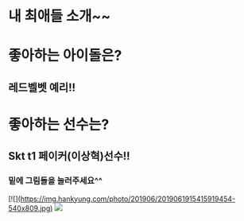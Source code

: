 # 내 최애들 소개~~
# 좋아하는 아이돌은?
## 레드벨벳 예리!!
# 좋아하는 선수는?
## Skt t1 페이커(이상혁)선수!!
### 밑에 그림들을 눌러주세요^^
[![][(https://img.hankyung.com/photo/201906/2019061915415919454-540x809.jpg)](https://youtu.be/F4qF8eOJOso)
[![](https://cdn.gamemeca.com/data_center/209/927/20200306131429.jpg)](https://youtu.be/cbmFZvsyVKU)
